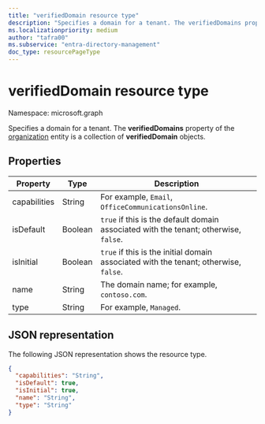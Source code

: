 ```yaml
---
title: "verifiedDomain resource type"
description: "Specifies a domain for a tenant. The verifiedDomains property of the organization entity is a collection of verifiedDomain objects."
ms.localizationpriority: medium
author: "tafra00"
ms.subservice: "entra-directory-management"
doc_type: resourcePageType
---
```


# verifiedDomain resource type

Namespace: microsoft.graph

Specifies a domain for a tenant. The **verifiedDomains** property of the [organization](organization.md) entity is a collection of **verifiedDomain** objects.


## Properties
| Property | Type | Description|
|---------|---------|---------|
| capabilities | String | For example, `Email`, `OfficeCommunicationsOnline`. |
| isDefault | Boolean | `true` if this is the default domain associated with the tenant; otherwise, `false`. |
| isInitial | Boolean | `true` if this is the initial domain associated with the tenant; otherwise, `false`. |
| name | String | The domain name; for example, `contoso.com`. |
| type | String | For example, `Managed`. |

## JSON representation

The following JSON representation shows the resource type.

<!-- {
  "blockType": "resource",
  "optionalProperties": [

  ],
  "@odata.type": "microsoft.graph.verifiedDomain"
}-->

```json
{
  "capabilities": "String",
  "isDefault": true,
  "isInitial": true,
  "name": "String",
  "type": "String"
}

```

<!-- uuid: 8fcb5dbc-d5aa-4681-8e31-b001d5168d79
2015-10-25 14:57:30 UTC -->
<!-- {
  "type": "#page.annotation",
  "description": "verifiedDomain resource",
  "keywords": "",
  "section": "documentation",
  "tocPath": ""
}-->


